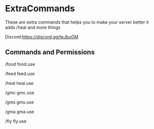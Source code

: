 # ExtraCommands
These are extra commands that helps you to make your server better it adds /heal and more things

Discord:https://discord.gg/teJbuGM


## Commands and Permissions

 /food  food.use
 
 /feed feed.use
 
 /heal heal.use
 
 /gmc gmc.use 
 
 /gms gms.use
 
 /gma gma.use
 
 /fly fly.use
 
